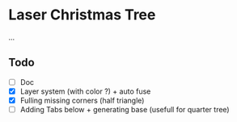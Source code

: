 
# Laser Christmas Tree
...

## Todo
- [ ] Doc
- [x] Layer system (with color ?) + auto fuse
- [x] Fulling missing corners (half triangle)
- [ ] Adding Tabs below + generating base (usefull for quarter tree)
